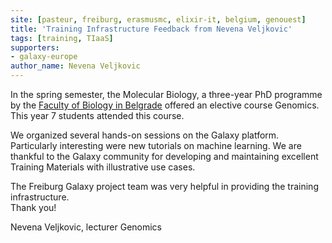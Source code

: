 ```yaml
---
site: [pasteur, freiburg, erasmusmc, elixir-it, belgium, genouest]
title: 'Training Infrastructure Feedback from Nevena Veljkovic'
tags: [training, TIaaS]
supporters:
- galaxy-europe
author_name: Nevena Veljkovic
---
```



In the spring semester, the Molecular Biology, a three-year PhD programme by the 
[Faculty of Biology in Belgrade](http://bg.ac.rs/en/members/faculties/FB.php)
offered an elective course Genomics. This year 7 students attended this course.

We organized several hands-on sessions on the Galaxy platform. Particularly interesting were new
tutorials on machine learning.
We are thankful to the Galaxy community for developing and maintaining excellent
Training Materials with illustrative use cases. 

The Freiburg Galaxy project team was very helpful in providing the training infrastructure.<br>
Thank you!

Nevena Veljkovic, lecturer Genomics

